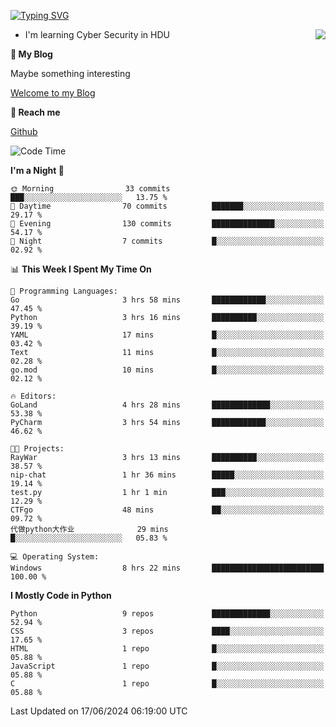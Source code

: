 [![Typing SVG](https://readme-typing-svg.herokuapp.com?font=Fira+Code&pause=1000&random=false&width=450&height=60&lines=Hello+%F0%9F%91%8B%F0%9F%8F%BB;I'm+JBNRZ)](https://git.io/typing-svg)

<a href="#">
  <img align="right" src="https://github-readme-stats.vercel.app/api?username=JBNRZ&show_icons=true&bg_color=15,f2f7fd,E0EAFC" />
</a>

- I'm learning Cyber Security in HDU

 **🌱 My Blog**

Maybe something interesting

[Welcome to my Blog](https://jbnrz.com.cn/)

 **💬 Reach me** 

[Github](https://github.com/JBNRZ)


<!--START_SECTION:waka-->
![Code Time](http://img.shields.io/badge/Code%20Time-538%20hrs%2042%20mins-blue)

**I'm a Night 🦉** 

```text
🌞 Morning                33 commits          ███░░░░░░░░░░░░░░░░░░░░░░   13.75 % 
🌆 Daytime                70 commits          ███████░░░░░░░░░░░░░░░░░░   29.17 % 
🌃 Evening                130 commits         ██████████████░░░░░░░░░░░   54.17 % 
🌙 Night                  7 commits           █░░░░░░░░░░░░░░░░░░░░░░░░   02.92 % 
```


📊 **This Week I Spent My Time On** 

```text
💬 Programming Languages: 
Go                       3 hrs 58 mins       ████████████░░░░░░░░░░░░░   47.45 % 
Python                   3 hrs 16 mins       ██████████░░░░░░░░░░░░░░░   39.19 % 
YAML                     17 mins             █░░░░░░░░░░░░░░░░░░░░░░░░   03.42 % 
Text                     11 mins             █░░░░░░░░░░░░░░░░░░░░░░░░   02.28 % 
go.mod                   10 mins             █░░░░░░░░░░░░░░░░░░░░░░░░   02.12 % 

🔥 Editors: 
GoLand                   4 hrs 28 mins       █████████████░░░░░░░░░░░░   53.38 % 
PyCharm                  3 hrs 54 mins       ████████████░░░░░░░░░░░░░   46.62 % 

🐱‍💻 Projects: 
RayWar                   3 hrs 13 mins       ██████████░░░░░░░░░░░░░░░   38.57 % 
nip-chat                 1 hr 36 mins        █████░░░░░░░░░░░░░░░░░░░░   19.14 % 
test.py                  1 hr 1 min          ███░░░░░░░░░░░░░░░░░░░░░░   12.29 % 
CTFgo                    48 mins             ██░░░░░░░░░░░░░░░░░░░░░░░   09.72 % 
代做python大作业              29 mins             █░░░░░░░░░░░░░░░░░░░░░░░░   05.83 % 

💻 Operating System: 
Windows                  8 hrs 22 mins       █████████████████████████   100.00 % 
```

**I Mostly Code in Python** 

```text
Python                   9 repos             █████████████░░░░░░░░░░░░   52.94 % 
CSS                      3 repos             ████░░░░░░░░░░░░░░░░░░░░░   17.65 % 
HTML                     1 repo              █░░░░░░░░░░░░░░░░░░░░░░░░   05.88 % 
JavaScript               1 repo              █░░░░░░░░░░░░░░░░░░░░░░░░   05.88 % 
C                        1 repo              █░░░░░░░░░░░░░░░░░░░░░░░░   05.88 % 
```




 Last Updated on 17/06/2024 06:19:00 UTC
<!--END_SECTION:waka-->
